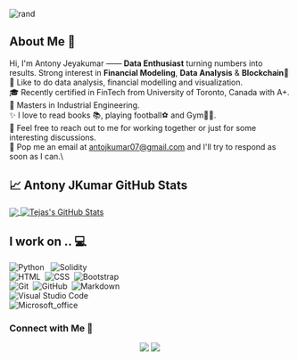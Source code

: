 ![rand](https://rand-xyz.now.sh/api/hello)

## About Me 📌

Hi, I'm Antony Jeyakumar —— **Data Enthusiast**  turning numbers into results. Strong interest in **Financial Modeling**, **Data Analysis** & **Blockchain**💖\
💞 Like to do data analysis, financial modelling and visualization.\
🎓 Recently certified in FinTech from University of Toronto, Canada with A+.\
🧰 Masters in Industrial Engineering.\
✨ I love to read books 📚, playing football⚽ and Gym🏋️‍♂️.\
💬 Feel free to reach out to me for working together or just for some interesting discussions.\
📧 Pop me an email at antojkumar07@gmail.com and I'll try to respond as soon as I can.\

## &#x1f4c8; Antony JKumar GitHub Stats
<a href="https://github.com/AntoJKumar">
  <img align="center" src="https://github-readme-stats.vercel.app/api/top-langs/?username=AntoJKumar&show_icons=true&hide=PHP,tex&theme=radical&line_height=27" />
</a>
<a href="https://github.com/AntoJKumar">
  <img align="center" src="https://github-readme-stats.vercel.app/api/?username=AntoJKumar&show_icons=true&theme=radical&layout=compact&line_height=27&count_private=true" alt="Tejas's GitHub Stats" />
</a>

## I work on .. 💻

![Python](https://img.shields.io/badge/-Python-lightgrey?style=flat&logo=python) &nbsp;
![Solidity](https://img.shields.io/badge/-Solidity-lightgrey?style=flat&logo=Solidity&logoColor=1572B6)\
![HTML](https://img.shields.io/badge/-HTML-lightgrey?style=flat&logo=HTML5)&nbsp;
![CSS](https://img.shields.io/badge/-CSS-lightgrey?style=flat&logo=CSS3&logoColor=1572B6)&nbsp;
![Bootstrap](https://img.shields.io/badge/-Bootstrap-lightgrey?style=flat&logo=bootstrap&logoColor=563D7C)\
![Git](https://img.shields.io/badge/-Git-lightgrey?style=flat&logo=git)&nbsp;
![GitHub](https://img.shields.io/badge/-GitHub-lightgrey?style=flat&logo=github)&nbsp;
![Markdown](https://img.shields.io/badge/-Markdown-lightgrey?style=flat&logo=markdown)\
![Visual Studio Code](https://img.shields.io/badge/-Visual%20Studio%20Code-lightgrey?style=flat&logo=visual-studio-code&logoColor=007ACC)\
![Microsoft_office](https://img.shields.io/badge/-Microsoft%20Office-lightgrey?logo=microsoft-office&logoColor=D83B01)


<!-- section - connections -->

### Connect with Me  🤝

<p align="center">
<a href="https://www.linkedin.com/in/antony-jeyakumar/"><img src="https://img.shields.io/badge/-Antony%20Jeyakumar-0077B5?style=flat-square&logo=Linkedin&logoColor=white"/></a>
<a href="mailto:jeyakumarantony7@gmail.com"><img src="https://img.shields.io/badge/-Email me-D14836?style=flatsquare&logo=Gmail&logoColor=white"/></a>
</p>
<!-- section - connections -->
